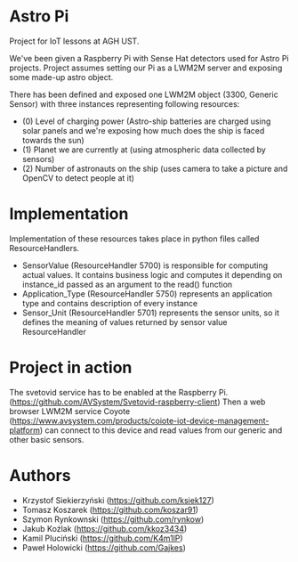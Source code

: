# Astro Pi
Project for IoT lessons at AGH UST.

We've been given a Raspberry Pi with Sense Hat detectors used for Astro Pi projects.
Project assumes setting our Pi as a LWM2M server and exposing some made-up astro object.

There has been defined and exposed one LWM2M object (3300, Generic Sensor) with three instances representing following resources:
- (0) Level of charging power (Astro-ship batteries are charged using solar panels and we're exposing how much does the ship is faced towards the sun)
- (1) Planet we are currently at (using atmospheric data collected by sensors)
- (2) Number of astronauts on the ship (uses camera to take a picture and OpenCV to detect people at it)

# Implementation
Implementation of these resources takes place in python files called ResourceHandlers.
- SensorValue (ResourceHandler 5700) is responsible for computing actual values. It contains business logic and computes it depending on instance_id passed as an argument to the read() function
- Application_Type (ResourceHandler 5750) represents an application type and contains description of every instance
- Sensor_Unit (ResourceHandler 5701) represents the sensor units, so it defines the meaning of values returned by sensor value ResourceHandler

# Project in action
The svetovid service has to be enabled at the Raspberry Pi. (https://github.com/AVSystem/Svetovid-raspberry-client)
Then a web browser LWM2M service Coyote (https://www.avsystem.com/products/coiote-iot-device-management-platform) can connect to this device and read values from our generic and other basic sensors.


# Authors
- Krzystof Siekierzyński (https://github.com/ksiek127)
- Tomasz Koszarek (https://github.com/koszar91)
- Szymon Rynkownski (https://github.com/rynkow)
- Jakub Koźlak (https://github.com/kkoz3434)
- Kamil Pluciński (https://github.com/K4m1lP)
- Paweł Holowicki (https://github.com/Gajkes)
